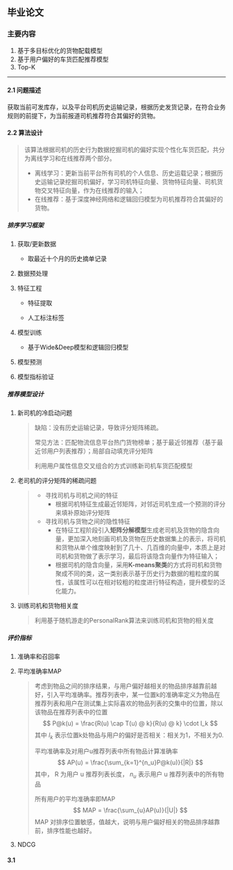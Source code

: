 ## 毕业论文

### 主要内容

1. 基于多目标优化的货物配载模型
2. 基于用户偏好的车货匹配推荐模型
3. Top-K

---

#### 2.1 问题描述

获取当前可发库存，以及平台司机历史运输记录，根据历史发货记录，在符合业务规则的前提下，为当前报道司机推荐符合其偏好的货物。

#### 2.2 算法设计

> 该算法根据司机的历史行为数据挖掘司机的偏好实现个性化车货匹配，共分为离线学习和在线推荐两个部分。
>
> - 离线学习：更新当前平台所有司机的个人信息、历史运载记录；根据历史运输记录挖掘司机偏好，学习司机特征向量、货物特征向量、司机货物交叉特征向量，作为在线推荐的输入；
> - 在线推荐：基于深度神经网络和逻辑回归模型为司机推荐符合其偏好的货物。

##### 排序学习框架

1. 获取/更新数据
   - 取最近十个月的历史摘单记录
2. 数据预处理
3. 特征工程

   - 特征提取

   - 人工标注标签
4. 模型训练
   - 基于Wide&Deep模型和逻辑回归模型
5. 模型预测
6. 模型指标验证

##### 推荐模型设计

1. 新司机的冷启动问题

   > 缺陷：没有历史运输记录，导致评分矩阵稀疏。
   >
   > 常见方法：匹配物流信息平台热门货物榜单；基于最近邻推荐（基于最近邻用户列表推荐）；局部自动填充评分矩阵
   >
   > 利用用户属性信息交叉组合的方式训练新司机车货匹配模型
   >

2. 老司机的评分矩阵的稀疏问题

    > - 寻找司机与司机之间的特征
    >   - 根据司机特征生成最近邻矩阵，对邻近司机生成一个预测的评分来填补原始评分矩阵
    > - 寻找司机与货物之间的隐性特征
    >   - 在特征工程阶段引入**矩阵分解模型**生成老司机及货物的隐含向量，更加深入地刻画司机及货物在历史数据集上的表示，将司机和货物从单个维度映射到了几十、几百维的向量中，本质上是对司机和货物做了表示学习，最后将该隐含向量作为特征输入；
    >   - 根据司机的隐含向量，采用**K-means聚类**的方式将司机和货物聚成不同的类，这一类别表示基于历史行为数据的粗粒度的属性，该属性可以在相对较粗的粒度进行特征构造，提升模型的泛化能力。
    
3. 训练司机和货物相关度

    > 利用基于随机游走的PersonalRank算法来训练司机和货物的相关度

##### 评价指标

1. 准确率和召回率

2. 平均准确率MAP

   > 考虑到物品之间的排序结果，与用户偏好越相关的物品排序越靠前越好，引入平均准确率。推荐列表中，某一位置k的准确率定义为物品在推荐列表和用户在测试集上实际喜欢的物品列表的交集中的位置，除以该物品在推荐列表中的位置
   > $$
   > P@k(u) = \frac{R(u) \cap T(u) @ k}{R(u) @ k} \cdot l_k
   > $$
   > 其中 $l_k$ 表示位置k处物品与用户的偏好是否相关：相关为1，不相关为0.
   >
   > 平均准确率及对用户u推荐列表中所有物品计算准确率
   > $$
   > AP(u) = \frac{\sum_{k=1}^{n_u}P@k(u)}{|R|}
   > $$
   > 其中， R 为用户 u 推荐列表长度， $n_u$ 表示用户 u 推荐列表中的所有物品
   >
   > 所有用户的平均准确率即MAP
   > $$
   > MAP = \frac{\sum_{u}AP(u)}{|U|}
   > $$
   > MAP 对排序位置敏感，值越大，说明与用户偏好相关的物品排序越靠前，排序性能也越好。

3. NDCG

#### 3.1 

